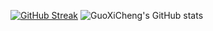 <a href="https://git.io/streak-stats"><img src="https://github-readme-streak-stats.herokuapp.com?user=GuoXiCheng&theme=vue&locale=zh_Hans&date_format=%5BY.%5Dn.j" alt="GitHub Streak" /></a>
<img alt="GuoXiCheng&#39;s GitHub stats" src="https://github-readme-stats.vercel.app/api?username=GuoXiCheng&amp;theme=vue&amp;show_icons=true"/>

<!--
**GuoXiCheng/GuoXiCheng** is a ✨ _special_ ✨ repository because its `README.md` (this file) appears on your GitHub profile.

Here are some ideas to get you started:

- 🔭 I’m currently working on ...
- 🌱 I’m currently learning ...
- 👯 I’m looking to collaborate on ...
- 🤔 I’m looking for help with ...
- 💬 Ask me about ...
- 📫 How to reach me: ...
- 😄 Pronouns: ...
- ⚡ Fun fact: ...
-->

